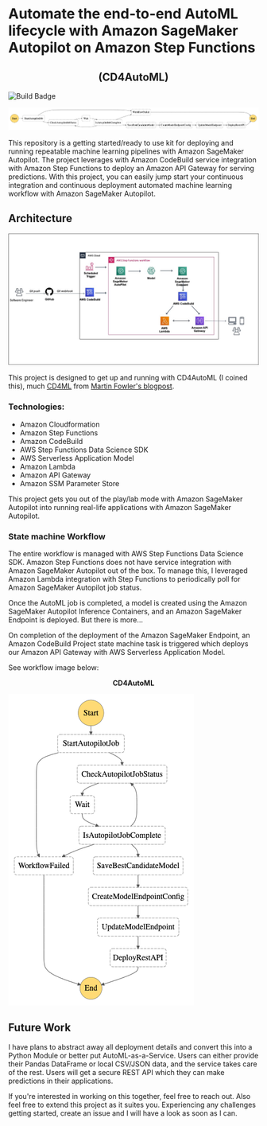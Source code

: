 # Automate the end-to-end AutoML lifecycle with Amazon SageMaker Autopilot on Amazon Step Functions
<center><h2>(CD4AutoML)</h2></center>


![Build Badge](https://codebuild.eu-west-1.amazonaws.com/badges?uuid=eyJlbmNyeXB0ZWREYXRhIjoiZ2RDdGJMTHNTYWw4bWk1TmFHZVR4QVRGUDhxeEt4R3V3Y0dabWNDM3cwTFRJMlhHSVFMNWE4YkQ3Y0hicU9Jb2gxQlFhQkZnK2I4dmJScGd3MGsxeHlFPSIsIml2UGFyYW1ldGVyU3BlYyI6IlZQQzgzQkk4WlRIWnBteGMiLCJtYXRlcmlhbFNldFNlcmlhbCI6MX0%3D&branch=master)

![Step Functions Graph Horizontal|CD4AutoML](./img/stepfunctions_graph_horitontal.png)

This repository is a getting started/ready to use kit for deploying and running repeatable machine learning pipelines 
with Amazon SageMaker Autopilot. The project leverages with Amazon CodeBuild service integration with Amazon Step Functions
to deploy an Amazon API Gateway for serving predictions. With this project, you can easily jump start your continuous 
integration and continuous deployment automated machine learning workflow with Amazon SageMaker Autopilot.


## Architecture
![End to end ML workflow with Amazon SageMaker Autopilot](./img/Machine-Learning-Recipe-with-Olalekan.jpg)

This project is designed to get up and running with CD4AutoML (I coined this), much [CD4ML](https://martinfowler.com/articles/cd4ml.html) 
from [Martin Fowler's blogpost](https://martinfowler.com/articles/cd4ml.html).

### Technologies:
- Amazon Cloudformation
- Amazon Step Functions
- Amazon CodeBuild
- AWS Step Functions Data Science SDK
- AWS Serverless Application Model
- Amazon Lambda
- Amazon API Gateway
- Amazon SSM Parameter Store


This project gets you out of the play/lab mode with Amazon SageMaker Autopilot into running real-life applications with Amazon SageMaker Autopilot.

### State machine Workflow
The entire workflow is managed with AWS Step Functions Data Science SDK.
Amazon Step Functions does not have service integration with Amazon SageMaker Autopilot out of the box. To manage this, I leveraged 
Amazon Lambda integration with Step Functions to periodically poll for Amazon SageMaker Autopilot job status.

Once the AutoML job is completed, a model is created using the Amazon SageMaker Autopilot Inference Containers, and an Amazon 
SageMaker Endpoint is deployed. But there is more...

On completion of the deployment of the Amazon SageMaker Endpoint, an Amazon CodeBuild Project state machine task is triggered 
which deploys our Amazon API Gateway with AWS Serverless Application Model.

See workflow image below:

<center><strong>CD4AutoML</strong></center>

![Step Functions Graph Vertical|CD4AutoML](./img/stepfunctions_graph_vertical.png)


## Future Work
I have plans to abstract away all deployment details and convert this into a Python Module or better put AutoML-as-a-Service.
Users can either provide their Pandas DataFrame or local CSV/JSON data, and the service takes care of the rest. Users will
get a secure REST API which they can make predictions in their applications.

If you're interested in working on this together, feel free to reach out. Also feel free to extend this project as it suites 
you. Experiencing any challenges getting started, create an issue and I will have a look as soon as I can.  